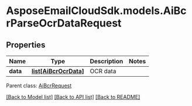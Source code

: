 # AsposeEmailCloudSdk.models.AiBcrParseOcrDataRequest
## Properties
Name | Type | Description | Notes
------------ | ------------- | ------------- | -------------
**data** | [**list[AiBcrOcrData]**](AiBcrOcrData.md) | OCR data              | 

 Parent class: [AiBcrRequest](AiBcrRequest.md)

[[Back to Model list]](README.md#documentation-for-models) [[Back to API list]](README.md#documentation-for-api-endpoints) [[Back to README]](README.md)



